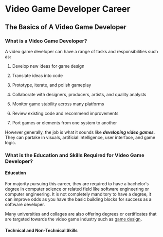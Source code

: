 # Video Game Developer Career 

## The Basics of A Video Game Developer

### What is a Video Game Developer?


A video game developer can have a range of tasks and responsibilities such as:

1. Develop new ideas for game design

2. Translate ideas into code

3. Prototype, iterate, and polish gameplay

4. Collaborate with designers, producers, artists, and quality analysts

5. Monitor game stability across many platforms

6. Review existing code and recommend improvements

7. Port games or elements from one system to another

However generally, the job is what it sounds like **_developing video games_**. They can partake in visuals, artificial intelligence, user interface, and game logic. 



### What is the Education and Skills Required for Video Game Developer?



#### Education 

For majority pursuing this career, they are required to have a bachelor's degree in computer science or related field like software engineering or computer engineering. It is not completely manditory to have a degree, it can improve odds as you have the basic building blocks for success as a software developer. 

Many universities and collages are also offering degrees or certificates that are targeted towards the video game industry such as [game design](https://create.torontofilmschool.ca/video-game-design-animation/online/?param=new&mg=Search+Engine+Marketing&msg=Google+Ad&utm_source=google&utm_medium=cpc&utm_campaign=vgol-search-canada&utm_keyword=video%20game%20programs%20online&utm_content=&gclid=Cj0KCQjw1vSZBhDuARIsAKZlijT_UjP8CYB5kyF8UyHhQFoD28sY9UrFUwKsJMMUzmAiTifBYNmZ5rIaAqXsEALw_wcB). 

#### Technical and Non-Technical Skills



